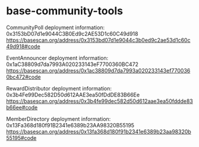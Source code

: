 # base-community-tools
CommunityPoll deployment information: 0x3153bD07d1e9044C3B0Ed9c2AE53D1c60C49d918  https://basescan.org/address/0x3153bd07d1e9044c3b0ed9c2ae53d1c60c49d918#code

EventAnnouncer deployment information: 0x1aC38809d7da7993A020233143eF7700360BC472   https://basescan.org/address/0x1ac38809d7da7993a020233143ef7700360bc472#code

RewardDistributor deployment information: 0x3b4Fe99Dec582D50d612AAE3ea50fDdDE83B66Ee  https://basescan.org/address/0x3b4fe99dec582d50d612aae3ea50fddde83b66ee#code

MemberDirectory deployment information: 0x13Fa368d180f91B2341e6389b23AA98320B55195  https://basescan.org/address/0x13fa368d180f91b2341e6389b23aa98320b55195#code
